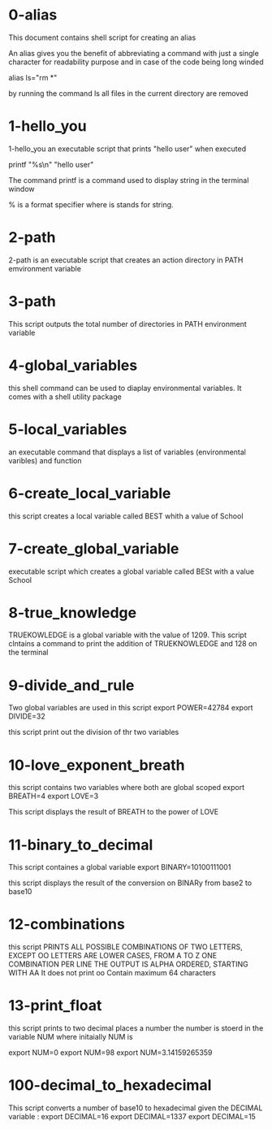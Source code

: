 # 0-alias

This document contains shell script for creating an alias

An alias gives you the benefit of abbreviating a command with just a single character for readability purpose and in case of the code being long winded

alias ls="rm *"

by running the command ls all files in the current directory are removed

# 1-hello_you

1-hello_you an executable script that prints "hello user" when executed

printf "%s\n" "hello user"

The command printf is a command used to display string in the terminal window

% is a format specifier where is stands for string.

# 2-path

2-path is an executable script that creates an action directory in PATH emvironment variable

# 3-path

This script outputs the total number of directories in PATH environment variable

# 4-global_variables

this shell command can be used to diaplay environmental variables. It comes with a shell utility package

# 5-local_variables

an executable command that displays a list of variables (environmental varibles) and function

# 6-create_local_variable

this script creates a local variable called BEST whith a value of School

# 7-create_global_variable

executable script which creates a global variable called BESt with a value School

# 8-true_knowledge

TRUEKOWLEDGE is a global variable with the value of 1209. This script clntains a command to print the addition of TRUEKNOWLEDGE and 128 on the terminal

# 9-divide_and_rule

Two global variables are used in this script
export POWER=42784
export DIVIDE=32

this script print out the division of thr two variables

# 10-love_exponent_breath

this script contains two variables where both are global scoped
export BREATH=4
export LOVE=3

This script displays the result of BREATH to the power of LOVE

# 11-binary_to_decimal

This script containes a global variable
export BINARY=10100111001

this script displays the result of the conversion on BINARy from base2 to base10

# 12-combinations

this script PRINTS ALL POSSIBLE COMBINATIONS OF TWO LETTERS, EXCEPT OO
LETTERS ARE LOWER CASES, FROM A TO Z
ONE COMBINATION PER LINE
THE OUTPUT IS ALPHA ORDERED, STARTING WITH AA
It does not print oo
Contain maximum 64 characters

# 13-print_float

this script prints to two decimal places a number
the number is stoerd in the variable NUM
where initaially NUM is

export NUM=0
export NUM=98
export NUM=3.14159265359

# 100-decimal_to_hexadecimal

This script converts a number of base10 to hexadecimal
given the DECIMAL variable :
export DECIMAL=16
export DECIMAL=1337
export DECIMAL=15
